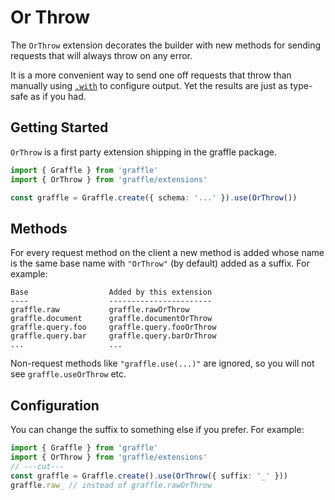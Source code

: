# Or Throw

<!--@include: @/guides/_example_links/extension_or-throw.md-->

The `OrThrow` extension decorates the builder with new methods for sending requests that will always throw on any error.

It is a more convenient way to send one off requests that throw than manually using [`.with`](../methods/with.md) to configure output. Yet the results are just as type-safe as if you had.

## Getting Started

`OrThrow` is a first party extension shipping in the graffle package.

```ts twoslash
import { Graffle } from 'graffle'
import { OrThrow } from 'graffle/extensions'

const graffle = Graffle.create({ schema: '...' }).use(OrThrow())
```

## Methods

For every request method on the client a new method is added whose name is the same base name with `"OrThrow"` (by default) added as a suffix. For example:

```
Base                  Added by this extension
----                  -----------------------
graffle.raw           graffle.rawOrThrow
graffle.document      graffle.documentOrThrow
graffle.query.foo     graffle.query.fooOrThrow
graffle.query.bar     graffle.query.barOrThrow
...                   ...
```

Non-request methods like `"graffle.use(...)"` are ignored, so you will not see `graffle.useOrThrow` etc.

## Configuration

You can change the suffix to something else if you prefer. For example:

```ts twoslash
import { Graffle } from 'graffle'
import { OrThrow } from 'graffle/extensions'
// ---cut---
const graffle = Graffle.create().use(OrThrow({ suffix: '_' }))
graffle.raw_ // instead of graffle.rawOrThrow
```
